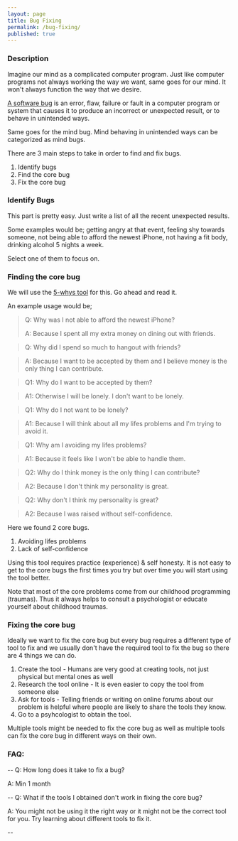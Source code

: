 ```yaml
---
layout: page
title: Bug Fixing
permalink: /bug-fixing/
published: true
---
```


### Description

Imagine our mind as a complicated computer program. Just like computer programs not always working the way we want, same goes for our mind. It won't always function the way that we desire.

[A software bug](https://en.wikipedia.org/wiki/Software_bug) is an error, flaw, failure or fault in a computer program or system that causes it to produce an incorrect or unexpected result, or to behave in unintended ways.

Same goes for the mind bug. Mind behaving in unintended ways can be categorized as mind bugs. 

There are 3 main steps to take in order to find and fix bugs. 

1. Identify bugs
2. Find the core bug
3. Fix the core bug


### Identify Bugs

This part is pretty easy. Just write a list of all the recent unexpected results.

Some examples would be; getting angry at that event, feeling shy towards someone, not being able to afford the newest iPhone, not having a fit body, drinking alcohol 5 nights a week. 

Select one of them to focus on.

### Finding the core bug

We will use the [5-whys tool](https://mmpractices.com/mental_models/5-whys/) for this. Go ahead and read it. 

An example usage would be; 

> Q: Why was I not able to afford the newest iPhone?
> 
> A: Because I spent all my extra money on dining out with friends.

> Q: Why did I spend so much to hangout with friends?

> A: Because I want to be accepted by them and I believe money is the only thing I can contribute.

> Q1: Why do I want to be accepted by them?

> A1: Otherwise I will be lonely. I don't want to be lonely.

> Q1: Why do I not want to be lonely?

> A1: Because I will think about all my lifes problems and I'm trying to avoid it.

> Q1: Why am I avoiding my lifes problems?

> A1: Because it feels like I won't be able to handle them.

> Q2: Why do I think money is the only thing I can contribute?

> A2: Because I don't think my personality is great.

> Q2: Why don't I think my personality is great?

> A2: Because I was raised without self-confidence.

Here we found 2 core bugs. 

1. Avoiding lifes problems
2. Lack of self-confidence

Using this tool requires practice (experience) & self honesty. It is not easy to get to the core bugs the first times you try but over time you will start using the tool better. 

Note that most of the core problems come from our childhood programming (traumas). Thus it always helps to consult a psychologist or educate yourself about childhood traumas. 

### Fixing the core bug

Ideally we want to fix the core bug but every bug requires a different type of tool to fix and we usually don't have the required tool to fix the bug so there are 4 things we can do.

1. Create the tool - Humans are very good at creating tools, not just physical but mental ones as well
2. Research the tool online - It is even easier to copy the tool from someone else
3. Ask for tools - Telling friends or writing on online forums about our problem is helpful where people are likely to share the tools they know.
4. Go to a psyhcologist to obtain the tool.

Multiple tools might be needed to fix the core bug as well as multiple tools can fix the core bug in different ways on their own. 


### FAQ:

--
Q: How long does it take to fix a bug?

A: Min 1 month

--
Q: What if the tools I obtained don't work in fixing the core bug?

A: You might not be using it the right way or it might not be the correct tool for you. Try learning about different tools to fix it.

--


